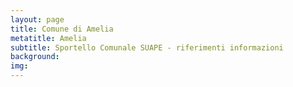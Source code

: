 ```yaml
---
layout: page
title: Comune di Amelia
metatitle: Amelia
subtitle: Sportello Comunale SUAPE - riferimenti informazioni
background:
img:
---
```

